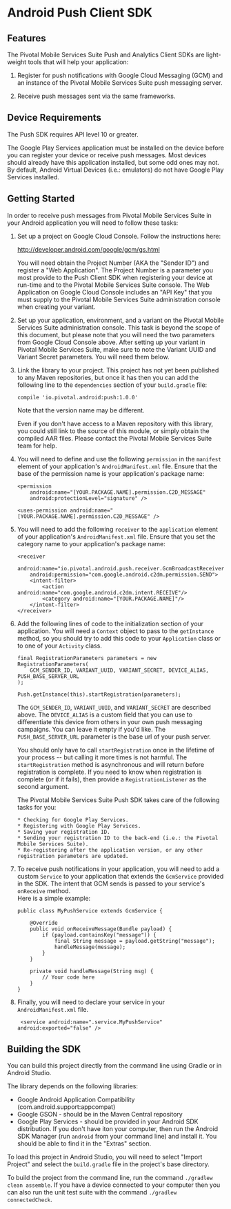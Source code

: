 Android Push Client SDK
=======================

Features
--------

The Pivotal Mobile Services Suite Push and Analytics Client SDKs are light-weight tools that will help your application:

 1. Register for push notifications with Google Cloud Messaging (GCM) and an instance of the Pivotal Mobile Services Suite
    push messaging server.

 2. Receive push messages sent via the same frameworks.


Device Requirements
-------------------

The Push SDK requires API level 10 or greater.

The Google Play Services application must be installed on the device before you can register your device or receive
push messages.  Most devices should already have this application installed, but some odd ones may not.  By default,
Android Virtual Devices (i.e.: emulators) do not have Google Play Services installed.

Getting Started
---------------

In order to receive push messages from Pivotal Mobile Services Suite in your Android application you will need to follow
these tasks:

 1. Set up a project on Google Cloud Console.  Follow the instructions here:

      http://developer.android.com/google/gcm/gs.html

    You will need obtain the Project Number (AKA the "Sender ID") and register a "Web Application".  The Project
    Number is a parameter you most provide to the Push Client SDK when registering your device at run-time and to the
	Pivotal Mobile Services Suite console.  The Web Application on Google Cloud Console includes an "API Key" that you
	must supply to the Pivotal Mobile Services Suite administration console when creating your variant.

 2. Set up your application, environment, and a variant on the Pivotal Mobile Services Suite administration console.
    This task is beyond the scope of this document, but please note that you will need the two parameters from Google
    Cloud Console above.  After setting up your variant in Pivotal Mobile Services Suite, make sure to note the
    Variant UUID and Variant Secret parameters.  You will need them below.

 3. Link the library to your project.  This project has not yet been published to any Maven repositories, but once it has
    then you can add the following line to the `dependencies` section of your `build.gradle` file:

        compile 'io.pivotal.android:push:1.0.0'

    Note that the version name may be different.

	Even if you don't have access to a Maven repository with this library, you could still link to the source of this module,
	or simply obtain the compiled AAR files.  Please contact the Pivotal Mobile Services Suite team for help.

 4. You will need to define and use the following `permission` in the `manifest` element of your application's
    `AndroidManifest.xml` file.  Ensure that the base of the permission name is your application's package name:

        <permission
            android:name="[YOUR.PACKAGE.NAME].permission.C2D_MESSAGE"
            android:protectionLevel="signature" />

        <uses-permission android:name="[YOUR.PACKAGE.NAME].permission.C2D_MESSAGE" />

 5. You will need to add the following `receiver` to the `application` element of your application's
    `AndroidManifest.xml` file.  Ensure that you set the category name to your application's package name:

        <receiver
            android:name="io.pivotal.android.push.receiver.GcmBroadcastReceiver"
            android:permission="com.google.android.c2dm.permission.SEND">
            <intent-filter>
                <action android:name="com.google.android.c2dm.intent.RECEIVE"/>
                <category android:name="[YOUR.PACKAGE.NAME]"/>
            </intent-filter>
        </receiver>

 6. Add the following lines of code to the initialization section of your application.  You will need a `Context` object
    to pass to the `getInstance` method, so you should try to add this code to your `Application` class or to one of
    your `Activity` class.

        final RegistrationParameters parameters = new RegistrationParameters(
		    GCM_SENDER_ID, VARIANT_UUID, VARIANT_SECRET, DEVICE_ALIAS, PUSH_BASE_SERVER_URL
		);

		Push.getInstance(this).startRegistration(parameters);

    The `GCM_SENDER_ID`, `VARIANT_UUID`, and `VARIANT_SECRET` are described above.  The `DEVICE_ALIAS` is a custom field that
    you can use to differentiate this device from others in your own push messaging campaigns.  You can leave it empty
    if you'd like. The `PUSH_BASE_SERVER_URL` parameter is the base url of your push server.

    You should only have to call `startRegistration` once in the lifetime of your process -- but calling it more times
	is not harmful. The `startRegistration` method is asynchronous and will return before registration is complete.  If you 
	need to know when registration is complete (or if it fails), then provide a `RegistrationListener` as the second argument.

    The Pivotal Mobile Services Suite Push SDK takes care of the following tasks for you:

        * Checking for Google Play Services.
        * Registering with Google Play Services.
        * Saving your registration ID.
        * Sending your registration ID to the back-end (i.e.: the Pivotal Mobile Services Suite).
        * Re-registering after the application version, or any other registration parameters are updated.

 7. To receive push notifications in your application, you will need to add a custom `Service` to your application that
    extends the `GcmService` provided in the SDK. The intent that GCM sends is passed to your service's `onReceive` method.  
    Here is a simple example:

        public class MyPushService extends GcmService {

            @Override
            public void onReceiveMessage(Bundle payload) {
                if (payload.containsKey("message")) {
                    final String message = payload.getString("message");
                    handleMessage(message);
                }
            }

            private void handleMessage(String msg) {
                // Your code here
            }
        }

 8. Finally, you will need to declare your service in your `AndroidManifest.xml` file.

         <service android:name=".service.MyPushService" android:exported="false" />


Building the SDK
----------------

You can build this project directly from the command line using Gradle or in Android Studio.

The library depends on the following libraries:

 * Google Android Application Compatibility (com.android.support:appcompat)
 * Google GSON - should be in the Maven Central repository
 * Google Play Services - should be provided in your Android SDK distribution. If you don't have iton your computer,
                          then run the Android SDK Manager (run `android` from your command line) and install it.  You
                          should be able to find it in the "Extras" section.

To load this project in Android Studio, you will need to select "Import Project" and select the `build.gradle` file in
the project's base directory.

To build the project from the command line, run the command `./gradlew clean assemble`.  If you have a device connected
to your computer then you can also run the unit test suite with the command `./gradlew connectedCheck`.
